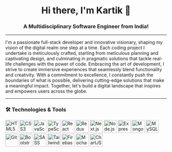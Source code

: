 <h1 align="center">Hi there, I'm Kartik 👋</h1>
<h3 align="center">A Multidisciplinary Software Engineer from India!</h3>

---

<p>
   I'm a passionate full-stack developer and innovative visionary, shaping my vision of the digital realm one step at a time. Each coding project I undertake is meticulously crafted, starting from meticulous planning and captivating design, and culminating in pragmatic solutions that tackle real-life challenges with the power of code. Embracing the art of development, I strive to create immersive experiences that seamlessly blend functionality and creativity. With a commitment to excellence, I constantly push the boundaries of what is possible, delivering cutting-edge solutions that make a meaningful impact. Together, let's build a digital landscape that inspires and empowers users across the globe.
</p>

---

### 🛠️ Technologies & Tools

<p align="left">
  <img src="https://cdn.jsdelivr.net/gh/devicons/devicon/icons/html5/html5-original.svg" height="40" width="40" alt="HTML5" />
  <img src="https://cdn.jsdelivr.net/gh/devicons/devicon/icons/css3/css3-original.svg" height="40" width="40" alt="CSS3" />
  <img src="https://cdn.jsdelivr.net/gh/devicons/devicon/icons/javascript/javascript-original.svg" height="40" width="40" alt="JavaScript" />
  <img src="https://cdn.jsdelivr.net/gh/devicons/devicon/icons/typescript/typescript-original.svg" height="40" width="40" alt="TypeScript" />
  <img src="https://cdn.jsdelivr.net/gh/devicons/devicon/icons/react/react-original.svg" height="40" width="40" alt="React" />
  <img src="https://cdn.jsdelivr.net/gh/devicons/devicon/icons/redux/redux-original.svg" height="40" width="40" alt="Redux" />
  <img src="https://cdn.jsdelivr.net/gh/devicons/devicon/icons/nextjs/nextjs-original.svg" height="40" width="40" alt="Next.js" />
  <img src="https://cdn.jsdelivr.net/gh/devicons/devicon/icons/nodejs/nodejs-original.svg" height="40" width="40" alt="Node.js" />
  <img src="https://cdn.jsdelivr.net/gh/devicons/devicon/icons/express/express-original.svg" height="40" width="40" alt="Express" />
  <img src="https://cdn.jsdelivr.net/gh/devicons/devicon/icons/mongodb/mongodb-original.svg" height="40" width="40" alt="MongoDB" />
  <img src="https://cdn.jsdelivr.net/gh/devicons/devicon/icons/mysql/mysql-original.svg" height="40" width="40" alt="MySQL" />
  <img src="https://cdn.jsdelivr.net/gh/devicons/devicon/icons/git/git-original.svg" height="40" width="40" alt="Git" />
  <img src="https://cdn.jsdelivr.net/gh/devicons/devicon/icons/bootstrap/bootstrap-plain.svg" height="40" width="40" alt="Bootstrap" />
  <img src="https://cdn.jsdelivr.net/gh/devicons/devicon/icons/sass/sass-original.svg" height="40" width="40" alt="SASS" />
  <img src="https://www.vectorlogo.zone/logos/tailwindcss/tailwindcss-icon.svg" height="40" width="40" alt="Tailwind" />
  <img src="https://cdn.jsdelivr.net/gh/devicons/devicon/icons/firebase/firebase-plain.svg" height="40" width="40" alt="Firebase" />
  <img src="https://cdn.jsdelivr.net/gh/devicons/devicon/icons/mocha/mocha-plain.svg" height="40" width="40" alt="Mocha" />
  <img src="https://www.chartjs.org/media/logo-title.svg" height="40" width="40" alt="ChartJS" />
</p>
